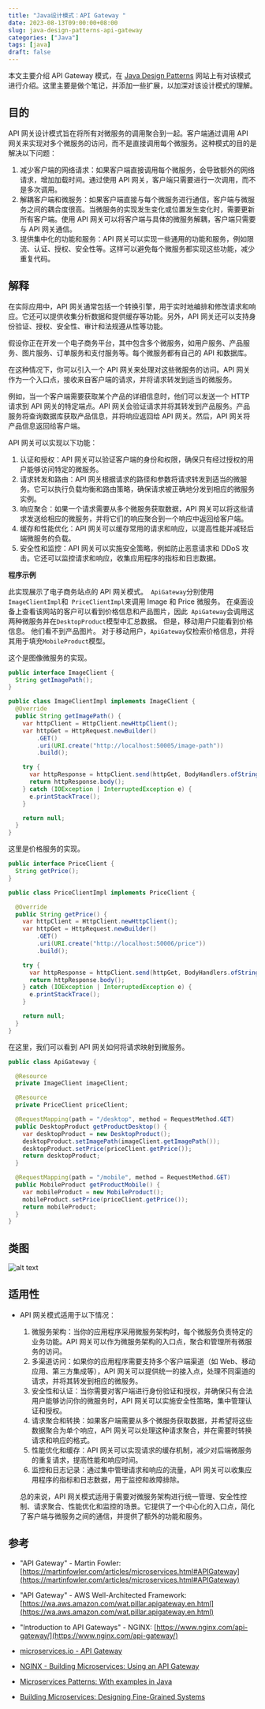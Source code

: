 ```yaml
---
title: "Java设计模式：API Gateway "
date: 2023-08-13T09:00:00+08:00
slug: java-design-patterns-api-gateway
categories: ["Java"]
tags: [java]
draft: false
---
```


本文主要介绍 API Gateway 模式，在 [Java Design Patterns](https://java-design-patterns.com/) 网站上有对该模式进行介绍。这里主要是做个笔记，并添加一些扩展，以加深对该设计模式的理解。

## 目的

API 网关设计模式旨在将所有对微服务的调用聚合到一起。客户端通过调用 API 网关来实现对多个微服务的访问，而不是直接调用每个微服务。这种模式的目的是解决以下问题：

1. 减少客户端的网络请求：如果客户端直接调用每个微服务，会导致额外的网络请求，增加加载时间。通过使用 API 网关，客户端只需要进行一次调用，而不是多次调用。
2. 解耦客户端和微服务：如果客户端直接与每个微服务进行通信，客户端与微服务之间的耦合度很高。当微服务的实现发生变化或位置发生变化时，需要更新所有客户端。使用 API 网关可以将客户端与具体的微服务解耦，客户端只需要与 API 网关通信。
3. 提供集中化的功能和服务：API 网关可以实现一些通用的功能和服务，例如限流、认证、授权、安全性等。这样可以避免每个微服务都实现这些功能，减少重复代码。

## 解释

在实际应用中，API 网关通常包括一个转换引擎，用于实时地编排和修改请求和响应。它还可以提供收集分析数据和提供缓存等功能。另外，API 网关还可以支持身份验证、授权、安全性、审计和法规遵从性等功能。

假设你正在开发一个电子商务平台，其中包含多个微服务，如用户服务、产品服务、图片服务、订单服务和支付服务等。每个微服务都有自己的 API 和数据库。

在这种情况下，你可以引入一个 API 网关来处理对这些微服务的访问。API 网关作为一个入口点，接收来自客户端的请求，并将请求转发到适当的微服务。

例如，当一个客户端需要获取某个产品的详细信息时，他们可以发送一个 HTTP 请求到 API 网关的特定端点。API 网关会验证请求并将其转发到产品服务。产品服务将查询数据库获取产品信息，并将响应返回给 API 网关。然后，API 网关将产品信息返回给客户端。

API 网关可以实现以下功能：

1. 认证和授权：API 网关可以验证客户端的身份和权限，确保只有经过授权的用户能够访问特定的微服务。
2. 请求转发和路由：API 网关根据请求的路径和参数将请求转发到适当的微服务。它可以执行负载均衡和路由策略，确保请求被正确地分发到相应的微服务实例。
3. 响应聚合：如果一个请求需要从多个微服务获取数据，API 网关可以将这些请求发送给相应的微服务，并将它们的响应聚合到一个响应中返回给客户端。
4. 缓存和性能优化：API 网关可以缓存常用的请求和响应，以提高性能并减轻后端微服务的负载。
5. 安全性和监控：API 网关可以实施安全策略，例如防止恶意请求和 DDoS 攻击。它还可以监控请求和响应，收集应用程序的指标和日志数据。

**程序示例**

此实现展示了电子商务站点的 API 网关模式。` ApiGateway`分别使用` ImageClientImpl`和` PriceClientImpl`来调用 Image 和 Price 微服务。 在桌面设备上查看该网站的客户可以看到价格信息和产品图片，因此` ApiGateway`会调用这两种微服务并在`DesktopProduct`模型中汇总数据。 但是，移动用户只能看到价格信息。 他们看不到产品图片。 对于移动用户，`ApiGateway`仅检索价格信息，并将其用于填充`MobileProduct`模型。

这个是图像微服务的实现。

```java
public interface ImageClient {
  String getImagePath();
}

public class ImageClientImpl implements ImageClient {
  @Override
  public String getImagePath() {
    var httpClient = HttpClient.newHttpClient();
    var httpGet = HttpRequest.newBuilder()
        .GET()
        .uri(URI.create("http://localhost:50005/image-path"))
        .build();

    try {
      var httpResponse = httpClient.send(httpGet, BodyHandlers.ofString());
      return httpResponse.body();
    } catch (IOException | InterruptedException e) {
      e.printStackTrace();
    }

    return null;
  }
}
```

这里是价格服务的实现。

```java
public interface PriceClient {
  String getPrice();
}

public class PriceClientImpl implements PriceClient {

  @Override
  public String getPrice() {
    var httpClient = HttpClient.newHttpClient();
    var httpGet = HttpRequest.newBuilder()
        .GET()
        .uri(URI.create("http://localhost:50006/price"))
        .build();

    try {
      var httpResponse = httpClient.send(httpGet, BodyHandlers.ofString());
      return httpResponse.body();
    } catch (IOException | InterruptedException e) {
      e.printStackTrace();
    }

    return null;
  }
}
```

在这里，我们可以看到 API 网关如何将请求映射到微服务。

```java
public class ApiGateway {

  @Resource
  private ImageClient imageClient;

  @Resource
  private PriceClient priceClient;

  @RequestMapping(path = "/desktop", method = RequestMethod.GET)
  public DesktopProduct getProductDesktop() {
    var desktopProduct = new DesktopProduct();
    desktopProduct.setImagePath(imageClient.getImagePath());
    desktopProduct.setPrice(priceClient.getPrice());
    return desktopProduct;
  }

  @RequestMapping(path = "/mobile", method = RequestMethod.GET)
  public MobileProduct getProductMobile() {
    var mobileProduct = new MobileProduct();
    mobileProduct.setPrice(priceClient.getPrice());
    return mobileProduct;
  }
}
```

## 类图

![alt text](https://java-design-patterns.com/assets/api-gateway-fe73287d.png)

## 适用性

- API 网关模式适用于以下情况：

  1. 微服务架构：当你的应用程序采用微服务架构时，每个微服务负责特定的业务功能。API 网关可以作为微服务架构的入口点，聚合和管理所有微服务的访问。
  2. 多渠道访问：如果你的应用程序需要支持多个客户端渠道（如 Web、移动应用、第三方集成等），API 网关可以提供统一的接入点，处理不同渠道的请求，并将其转发到相应的微服务。
  3. 安全性和认证：当你需要对客户端进行身份验证和授权，并确保只有合法用户能够访问你的微服务时，API 网关可以实施安全性策略，集中管理认证和授权。
  4. 请求聚合和转换：如果客户端需要从多个微服务获取数据，并希望将这些数据聚合为单个响应，API 网关可以处理这种请求聚合，并在需要时转换请求和响应的格式。
  5. 性能优化和缓存：API 网关可以实现请求的缓存机制，减少对后端微服务的重复请求，提高性能和响应时间。
  6. 监控和日志记录：通过集中管理请求和响应的流量，API 网关可以收集应用程序的指标和日志数据，用于监控和故障排除。

  总的来说，API 网关模式适用于需要对微服务架构进行统一管理、安全性控制、请求聚合、性能优化和监控的场景。它提供了一个中心化的入口点，简化了客户端与微服务之间的通信，并提供了额外的功能和服务。

## 参考

- "API Gateway" - Martin Fowler: [https://martinfowler.com/articles/microservices.html#APIGateway](https://martinfowler.com/articles/microservices.html#APIGateway)

- "API Gateway" - AWS Well-Architected Framework: [https://wa.aws.amazon.com/wat.pillar.apigateway.en.html](https://wa.aws.amazon.com/wat.pillar.apigateway.en.html)

- "Introduction to API Gateways" - NGINX: [https://www.nginx.com/api-gateway/](https://www.nginx.com/api-gateway/)

- [microservices.io - API Gateway](http://microservices.io/patterns/apigateway.html)
- [NGINX - Building Microservices: Using an API Gateway](https://www.nginx.com/blog/building-microservices-using-an-api-gateway/)
- [Microservices Patterns: With examples in Java](https://www.amazon.com/gp/product/1617294543/ref=as_li_qf_asin_il_tl?ie=UTF8&tag=javadesignpat-20&creative=9325&linkCode=as2&creativeASIN=1617294543&linkId=ac7b6a57f866ac006a309d9086e8cfbd)
- [Building Microservices: Designing Fine-Grained Systems](https://www.amazon.com/gp/product/1491950358/ref=as_li_qf_asin_il_tl?ie=UTF8&tag=javadesignpat-20&creative=9325&linkCode=as2&creativeASIN=1491950358&linkId=4c95ca9831e05e3f0dadb08841d77bf1)
